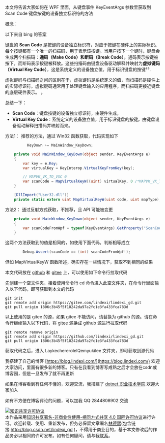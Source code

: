 
本文将告诉大家如何在 WPF 里面，从键盘事件 KeyEventArgs 参数里获取到 Scan Code 键盘按键的设备独立标识符的方法

<!--more-->


<!-- CreateTime:2024/05/07 07:25:54 -->

<!-- 发布 -->
<!-- 博客 -->

概念：

以下来自 bing 的答案

键盘的 **Scan Code** 是按键的设备独立标识符，对应于按键在硬件上的实际标识。每个按键都有一个唯一的扫描码，用于表示该按键。当用户按下一个键时，键盘会生成两个扫描码：**通码（Make Code）**和**断码（Break Code）**。通码表示按键被按下，而断码表示按键被释放。这些扫描码由键盘设备驱动解释并映射为**虚拟键码（Virtual Key Code）**，这是系统定义的设备独立值，用于标识键盘的按键²³.

虚拟键码与扫描码之间的区别在于，虚拟键码是系统定义的值，而扫描码是硬件上的实际标识符。虚拟键码通常用于处理键盘输入的应用程序，而扫描码更接近键盘的底层硬件表示。 。

总结一下：
- **Scan Code**：键盘按键的设备独立标识符，由硬件生成。
- **Virtual Key Code**：系统定义的设备独立值，用于标识键盘的按键，由键盘设备驱动解释扫描码并映射而来。

方法1： 推荐的方法，通过 Win32 函数获取，代码实现如下

```csharp
          KeyDown += MainWindow_KeyDown;

    private void MainWindow_KeyDown(object sender, KeyEventArgs e)
    {
        var key = e.Key;
        var virtualKey = KeyInterop.VirtualKeyFromKey(key);

        // MAPVK_VK_TO_VSC 0
        var scanCode = MapVirtualKeyW((uint) virtualKey, 0 /*MAPVK_VK_TO_VSC*/);
    }

    [DllImport("User32.dll")]
    private static extern uint MapVirtualKeyW(uint code, uint mapType);
```

方法2： 通过反射方式获取，不推荐，且 API 可能被变更

```csharp
    private void MainWindow_KeyDown(object sender, KeyEventArgs e)
    {
        var scanCodeFromWpf = typeof(KeyEventArgs).GetProperty("ScanCode", BindingFlags.Public | BindingFlags.NonPublic | BindingFlags.Instance)!.GetValue(e);
    }
```

这两个方法获取到的值是相同的，如使用下面代码，判断相等成立

```csharp
        Debug.Assert(scanCode == (int) scanCodeFromWpf!);
```

但如 MapVirtualKeyW 函数所述，确实存在一些情况下，获取不到相同的结果


本文代码放在 [github](https://github.com/lindexi/lindexi_gd/tree/1806c3b45f5f10242da97a2fc1e3fa433fca783d/LaykechererolelQemyukilee) 和 [gitee](https://gitee.com/lindexi/lindexi_gd/tree/1806c3b45f5f10242da97a2fc1e3fa433fca783d/LaykechererolelQemyukilee) 上，可以使用如下命令行拉取代码

先创建一个空文件夹，接着使用命令行 cd 命令进入此空文件夹，在命令行里面输入以下代码，即可获取到本文的代码

```
git init
git remote add origin https://gitee.com/lindexi/lindexi_gd.git
git pull origin 1806c3b45f5f10242da97a2fc1e3fa433fca783d
```

以上使用的是 gitee 的源，如果 gitee 不能访问，请替换为 github 的源。请在命令行继续输入以下代码，将 gitee 源换成 github 源进行拉取代码

```
git remote remove origin
git remote add origin https://github.com/lindexi/lindexi_gd.git
git pull origin 1806c3b45f5f10242da97a2fc1e3fa433fca783d
```

获取代码之后，进入 LaykechererolelQemyukilee 文件夹，即可获取到源代码


我搭建了自己的博客 [https://blog.lindexi.com/](https://blog.lindexi.com/) 欢迎大家访问，里面有很多新的博客。只有在我看到博客写成熟之后才会放在csdn或博客园，但是一旦发布了就不再更新

如果在博客看到有任何不懂的，欢迎交流，我搭建了 [dotnet 职业技术学院](https://t.me/dotnet_campus) 欢迎大家加入

如有不方便在博客评论的问题，可以加我 QQ 2844808902 交流

<a rel="license" href="http://creativecommons.org/licenses/by-nc-sa/4.0/"><img alt="知识共享许可协议" style="border-width:0" src="https://licensebuttons.net/l/by-nc-sa/4.0/88x31.png" /></a><br />本作品采用<a rel="license" href="http://creativecommons.org/licenses/by-nc-sa/4.0/">知识共享署名-非商业性使用-相同方式共享 4.0 国际许可协议</a>进行许可。欢迎转载、使用、重新发布，但务必保留文章署名[林德熙](http://blog.csdn.net/lindexi_gd)(包含链接:http://blog.csdn.net/lindexi_gd )，不得用于商业目的，基于本文修改后的作品务必以相同的许可发布。如有任何疑问，请与我[联系](mailto:lindexi_gd@163.com)。